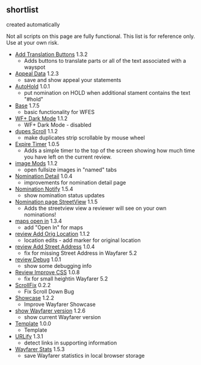 ## shortlist

created automatically

Not all scripts on this page are fully functional. This list is for reference only. Use at your own risk.

  * [Add Translation Buttons](https://altertobi.github.io/Wayfarer-Extension-Scripts/wfes-AddTranslationButtons.user.js) 1.3.2
    - Adds buttons to translate parts or all of the text associated with a wayspot
  * [Appeal Data](https://altertobi.github.io/Wayfarer-Extension-Scripts/wfes-AppealData.user.js) 1.2.3
    - save and show appeal your statements
  * [AutoHold](https://altertobi.github.io/Wayfarer-Extension-Scripts/wfes-AutoHold.user.js) 1.0.1
    - put nomination on HOLD when additional stament contains the text "#hold"
  * [Base](https://altertobi.github.io/Wayfarer-Extension-Scripts/wfes-Base.user.js) 1.7.5
    - basic functionality for WFES
  * [WF+ Dark Mode](https://altertobi.github.io/Wayfarer-Extension-Scripts/wfes-DarkMode.user.js) 1.1.2
    - WF+ Dark Mode - disabled
  * [dupes Scroll](https://altertobi.github.io/Wayfarer-Extension-Scripts/wfes-dupesScroll.user.js) 1.1.2
    - make duplicates strip scrollable by mouse wheel
  * [Expire Timer](https://altertobi.github.io/Wayfarer-Extension-Scripts/wfes-ExpireTimer.user.js) 1.0.5
    - Adds a simple timer to the top of the screen showing how much time you have left on the current review.
  * [image Mods](https://altertobi.github.io/Wayfarer-Extension-Scripts/wfes-ImageMod.user.js) 1.1.2
    - open fullsize images in "named" tabs
  * [Nomination Detail](https://altertobi.github.io/Wayfarer-Extension-Scripts/wfes-NominationDetail.user.js) 1.0.4
    - improvements for nomination detail page
  * [Nomination Notify](https://altertobi.github.io/Wayfarer-Extension-Scripts/wfes-NominationNotify.user.js) 1.5.4
    - show nomination status updates
  * [Nomination page StreetView](https://altertobi.github.io/Wayfarer-Extension-Scripts/wfes-NominationsStreetView.user.js) 1.1.5
    - Adds the streetview view a reviewer will see on your own nominations!
  * [maps open in](https://altertobi.github.io/Wayfarer-Extension-Scripts/wfes-OpenIn.user.js) 1.3.4
    - add "Open In" for maps
  * [review Add Orig Location](https://altertobi.github.io/Wayfarer-Extension-Scripts/wfes-reviewAddOrigLocation.user.js) 1.1.2
    - location edits - add marker for original location
  * [review Add Street Address](https://altertobi.github.io/Wayfarer-Extension-Scripts/wfes-reviewAddStreetAddress.user.js) 1.0.4
    - fix for missing Street Address in Wayfarer 5.2
  * [review Debug](https://altertobi.github.io/Wayfarer-Extension-Scripts/wfes-reviewDebug.user.js) 1.0.1
    - show some debugging info
  * [Review Improve CSS](https://altertobi.github.io/Wayfarer-Extension-Scripts/wfes-reviewImproveCSS.user.js) 1.0.8
    - fix for small heightin Wayfarer 5.2
  * [ScrollFix](https://altertobi.github.io/Wayfarer-Extension-Scripts/wfes-ScrollFix.user.js) 0.2.2
    - Fix Scroll Down Bug
  * [Showcase](https://altertobi.github.io/Wayfarer-Extension-Scripts/wfes-Showcase.user.js) 1.2.2
    - Improve Wayfarer Showcase
  * [show Wayfarer version](https://altertobi.github.io/Wayfarer-Extension-Scripts/wfes-showWFVersion.user.js) 1.2.6
    - show current Wayfarer version
  * [Template](https://altertobi.github.io/Wayfarer-Extension-Scripts/wfes-template.user.js) 1.0.0
    - Template
  * [URLify](https://altertobi.github.io/Wayfarer-Extension-Scripts/wfes-URLify.user.js) 1.3.1
    - detect links in supporting information
  * [Wayfarer Stats](https://altertobi.github.io/Wayfarer-Extension-Scripts/wfes-WayfarerStats.user.js) 1.5.3
    - save Wayfarer statistics in local browser storage
